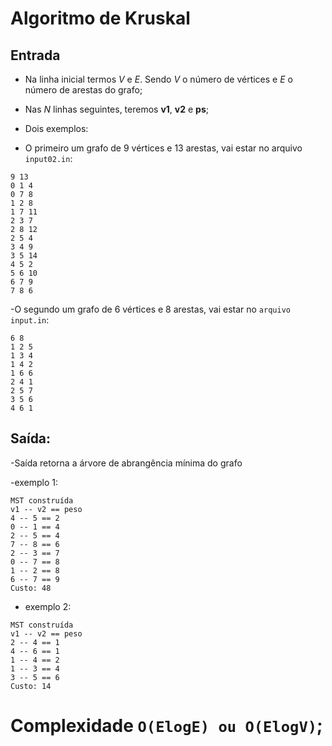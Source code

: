# Algoritmo de Kruskal 

## Entrada
- Na linha inicial termos *V* e *E*. Sendo *V* o número de vértices e *E* o número de arestas do grafo;
- Nas *N* linhas seguintes, teremos **v1**, **v2** e **ps**;

- Dois exemplos:

- O primeiro um grafo de 9 vértices e 13 arestas, vai estar no arquivo `input02.in`:

```
9 13
0 1 4
0 7 8
1 2 8
1 7 11
2 3 7
2 8 12
2 5 4
3 4 9
3 5 14
4 5 2
5 6 10
6 7 9
7 8 6

```
-O segundo um grafo de 6 vértices e 8 arestas, vai estar no `arquivo input.in`:

```
6 8
1 2 5
1 3 4
1 4 2
1 6 6
2 4 1
2 5 7
3 5 6
4 6 1

```

## Saída:

-Saída retorna a árvore de abrangência mínima do grafo 

-exemplo 1:
```
MST construída
v1 -- v2 == peso
4 -- 5 == 2
0 -- 1 == 4
2 -- 5 == 4
7 -- 8 == 6
2 -- 3 == 7
0 -- 7 == 8
1 -- 2 == 8
6 -- 7 == 9
Custo: 48
```
- exemplo 2:

```
MST construída
v1 -- v2 == peso
2 -- 4 == 1
4 -- 6 == 1
1 -- 4 == 2
1 -- 3 == 4
3 -- 5 == 6
Custo: 14
```
# Complexidade `O(ElogE) ou O(ElogV)`;
